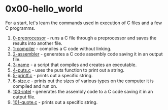 # 0x00-hello_world
For a start, let's learn the commands used in execution of C files and a few C programms.
1. [0-preprocessor](0-preprocessor) - runs a C file through a preprocessor and saves the results into another file.
2. [1-compiler](1-compiler) - compiles a C code without linking.
3. [2-assembler](2-assembler) - generates a C code assembly code saving it in an output file.
4. [3-name](3-name) - a script that compiles and creates an executable.
5. [4-puts.c](4-puts.c) - uses the puts function to print out a string.
6. [5-printf.c](5-printf.c) - prints out a specific string.
7. [6-size.c](6-size.c) - prints out the sizes of various types on the computer it is compiled and run on.
8. [100-intel](100-intel) - generates the assembly code to a C code saving it in an output file.
9. [101-quote.c](101-quote.c) - prints out a specific string.
